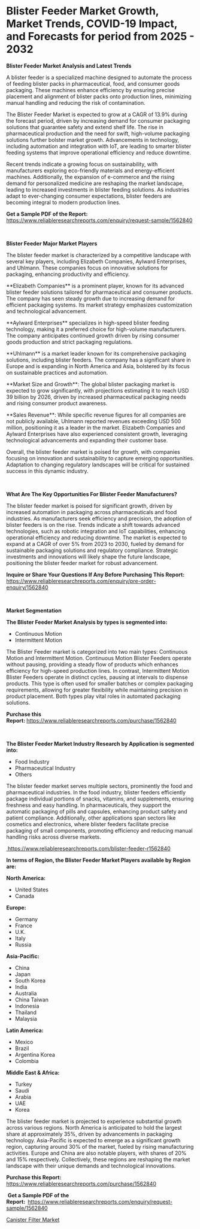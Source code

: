 <p><h1>Blister Feeder Market Growth, Market Trends, COVID-19 Impact, and Forecasts for period from 2025 - 2032</h1></p><p><strong>Blister Feeder Market Analysis and Latest Trends</strong></p>
<p><p>A blister feeder is a specialized machine designed to automate the process of feeding blister packs in pharmaceutical, food, and consumer goods packaging. These machines enhance efficiency by ensuring precise placement and alignment of blister packs onto production lines, minimizing manual handling and reducing the risk of contamination.</p><p>The Blister Feeder Market is expected to grow at a CAGR of 13.9% during the forecast period, driven by increasing demand for consumer packaging solutions that guarantee safety and extend shelf life. The rise in pharmaceutical production and the need for swift, high-volume packaging solutions further bolster market growth. Advancements in technology, including automation and integration with IoT, are leading to smarter blister feeding systems that improve operational efficiency and reduce downtime. </p><p>Recent trends indicate a growing focus on sustainability, with manufacturers exploring eco-friendly materials and energy-efficient machines. Additionally, the expansion of e-commerce and the rising demand for personalized medicine are reshaping the market landscape, leading to increased investments in blister feeding solutions. As industries adapt to ever-changing consumer expectations, blister feeders are becoming integral to modern production lines.</p></p>
<p><strong>Get a Sample PDF of the Report:&nbsp;</strong> <a href="https://www.reliableresearchreports.com/enquiry/request-sample/1562840?utm_campaign=3446&utm_medium=2&utm_source=Github&utm_content=ia&utm_term=08042025&utm_id=blister-feeder">https://www.reliableresearchreports.com/enquiry/request-sample/1562840</a></p>
<p>&nbsp;</p>
<p><strong>Blister Feeder Major Market Players</strong></p>
<p><p>The blister feeder market is characterized by a competitive landscape with several key players, including Elizabeth Companies, Aylward Enterprises, and Uhlmann. These companies focus on innovative solutions for packaging, enhancing productivity and efficiency.</p><p>**Elizabeth Companies** is a prominent player, known for its advanced blister feeder solutions tailored for pharmaceutical and consumer products. The company has seen steady growth due to increasing demand for efficient packaging systems. Its market strategy emphasizes customization and technological advancement.</p><p>**Aylward Enterprises** specializes in high-speed blister feeding technology, making it a preferred choice for high-volume manufacturers. The company anticipates continued growth driven by rising consumer goods production and strict packaging regulations.</p><p>**Uhlmann** is a market leader known for its comprehensive packaging solutions, including blister feeders. The company has a significant share in Europe and is expanding in North America and Asia, bolstered by its focus on sustainable practices and automation.</p><p>**Market Size and Growth**: The global blister packaging market is expected to grow significantly, with projections estimating it to reach USD 39 billion by 2026, driven by increased pharmaceutical packaging needs and rising consumer product awareness. </p><p>**Sales Revenue**: While specific revenue figures for all companies are not publicly available, Uhlmann reported revenues exceeding USD 500 million, positioning it as a leader in the market. Elizabeth Companies and Aylward Enterprises have also experienced consistent growth, leveraging technological advancements and expanding their customer base.</p><p>Overall, the blister feeder market is poised for growth, with companies focusing on innovation and sustainability to capture emerging opportunities. Adaptation to changing regulatory landscapes will be critical for sustained success in this dynamic industry.</p></p>
<p>&nbsp;</p>
<p><strong>What Are The Key Opportunities For Blister Feeder Manufacturers?</strong></p>
<p><p>The blister feeder market is poised for significant growth, driven by increased automation in packaging across pharmaceuticals and food industries. As manufacturers seek efficiency and precision, the adoption of blister feeders is on the rise. Trends indicate a shift towards advanced technologies, such as robotic integration and IoT capabilities, enhancing operational efficiency and reducing downtime. The market is expected to expand at a CAGR of over 5% from 2023 to 2030, fueled by demand for sustainable packaging solutions and regulatory compliance. Strategic investments and innovations will likely shape the future landscape, positioning the blister feeder market for robust advancement.</p></p>
<p><strong>Inquire or Share Your Questions If Any Before Purchasing This Report:</strong> <a href="https://www.reliableresearchreports.com/enquiry/pre-order-enquiry/1562840?utm_campaign=3446&utm_medium=2&utm_source=Github&utm_content=ia&utm_term=08042025&utm_id=blister-feeder">https://www.reliableresearchreports.com/enquiry/pre-order-enquiry/1562840</a></p>
<p>&nbsp;</p>
<p><strong>Market Segmentation</strong></p>
<p><strong>The Blister Feeder Market Analysis by types is segmented into:</strong></p>
<p><ul><li>Continuous Motion</li><li>Intermittent Motion</li></ul></p>
<p><p>The Blister Feeder market is categorized into two main types: Continuous Motion and Intermittent Motion. Continuous Motion Blister Feeders operate without pausing, providing a steady flow of products which enhances efficiency for high-speed production lines. In contrast, Intermittent Motion Blister Feeders operate in distinct cycles, pausing at intervals to dispense products. This type is often used for smaller batches or complex packaging requirements, allowing for greater flexibility while maintaining precision in product placement. Both types play vital roles in automated packaging solutions.</p></p>
<p><strong>Purchase this Report:&nbsp;</strong><a href="https://www.reliableresearchreports.com/purchase/1562840?utm_campaign=3446&utm_medium=2&utm_source=Github&utm_content=ia&utm_term=08042025&utm_id=blister-feeder">https://www.reliableresearchreports.com/purchase/1562840</a></p>
<p>&nbsp;</p>
<p><strong>The Blister Feeder Market Industry Research by Application is segmented into:</strong></p>
<p><ul><li>Food Industry</li><li>Pharmaceutical Industry</li><li>Others</li></ul></p>
<p><p>The blister feeder market serves multiple sectors, prominently the food and pharmaceutical industries. In the food industry, blister feeders efficiently package individual portions of snacks, vitamins, and supplements, ensuring freshness and easy handling. In pharmaceuticals, they support the automatic packaging of pills and capsules, enhancing product safety and patient compliance. Additionally, other applications span sectors like cosmetics and electronics, where blister feeders facilitate precise packaging of small components, promoting efficiency and reducing manual handling risks across diverse markets.</p></p>
<p><a href="https://www.reliableresearchreports.com/blister-feeder-r1562840?utm_campaign=3446&utm_medium=2&utm_source=Github&utm_content=ia&utm_term=08042025&utm_id=blister-feeder">&nbsp;https://www.reliableresearchreports.com/blister-feeder-r1562840</a></p>
<p><strong>In terms of Region, the Blister Feeder Market Players available by Region are:</strong></p>
<p>
    <p> <strong> North America: </strong>
        <ul>
            <li>United States</li>
            <li>Canada</li>
        </ul>
        </p> 
    <p> <strong> Europe: </strong>
        <ul>
            <li>Germany</li>
            <li>France</li>
            <li>U.K.</li>
            <li>Italy</li>
            <li>Russia</li>
        </ul>
        </p> 
    <p> <strong> Asia-Pacific: </strong>
        <ul>
            <li>China</li>
            <li>Japan</li>
            <li>South Korea</li>
            <li>India</li>
            <li>Australia</li>
            <li>China Taiwan</li>
            <li>Indonesia</li>
            <li>Thailand</li>
            <li>Malaysia</li>
        </ul>
        </p> 
    <p> <strong> Latin America: </strong>
        <ul>
            <li>Mexico</li>
            <li>Brazil</li>
            <li>Argentina Korea</li>
            <li>Colombia</li>
        </ul>
        </p> 
    <p> <strong> Middle East & Africa: </strong>
        <ul>
            <li>Turkey</li>
            <li>Saudi</li>
            <li>Arabia</li>
            <li>UAE</li>
            <li>Korea</li>
        </ul>
    </p>
    </p>
<p><p>The blister feeder market is projected to experience substantial growth across various regions. North America is anticipated to hold the largest share at approximately 35%, driven by advancements in packaging technology. Asia-Pacific is expected to emerge as a significant growth region, capturing around 30% of the market, fueled by rising manufacturing activities. Europe and China are also notable players, with shares of 20% and 15% respectively. Collectively, these regions are reshaping the market landscape with their unique demands and technological innovations.</p></p>
<p><strong>Purchase this Report: </strong><a href="https://www.reliableresearchreports.com/purchase/1562840?utm_campaign=3446&utm_medium=2&utm_source=Github&utm_content=ia&utm_term=08042025&utm_id=blister-feeder">https://www.reliableresearchreports.com/purchase/1562840</a></p>
<p>&nbsp;<strong>Get a Sample PDF of the Report:&nbsp;&nbsp;</strong><a href="https://www.reliableresearchreports.com/enquiry/request-sample/1562840?utm_campaign=3446&utm_medium=2&utm_source=Github&utm_content=ia&utm_term=08042025&utm_id=blister-feeder">https://www.reliableresearchreports.com/enquiry/request-sample/1562840</a></p>
<p><strong></strong></p>
<p><p><a href="https://github.com/ziwersekos/Market-Research-Report-List-1/blob/main/canister-filter-market.md?utm_campaign=3446&utm_medium=2&utm_source=Github&utm_content=ia&utm_term=08042025&utm_id=blister-feeder">Canister Filter Market</a></p></p>